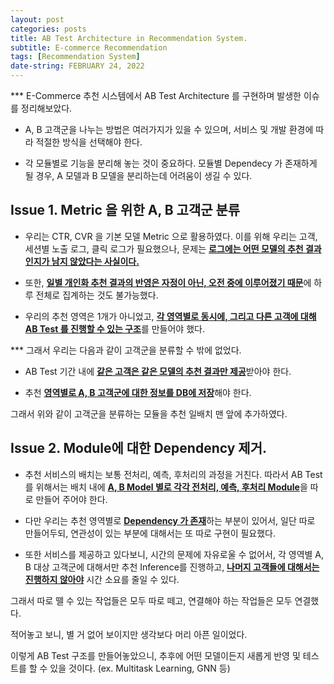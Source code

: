 ```yaml
---
layout: post
categories: posts
title: AB Test Architecture in Recommendation System.
subtitle: E-commerce Recommendation
tags: [Recommendation System]
date-string: FEBRUARY 24, 2022
---
```


*** E-Commerce 추천 시스템에서 AB Test Architecture 를 구현하며 발생한 이슈를 정리해보았다.

* A, B 고객군을 나누는 방법은 여러가지가 있을 수 있으며, 서비스 및 개발 환경에 따라 적절한 방식을 선택해야 한다.

* 각 모듈별로 기능을 분리해 놓는 것이 중요하다. 모듈별 Dependecy 가 존재하게 될 경우, A 모델과 B 모델을 분리하는데 어려움이 생길 수 있다.

## Issue 1. Metric 을 위한 A, B 고객군 분류

* 우리는 CTR, CVR 을 기본 모델 Metric 으로 활용하였다. 이를 위해 우리는 고객, 세션별 노출 로그, 클릭 로그가 필요했으나, 문제는 **<u>로그에는 어떤 모델의 추천 결과인지가 남지 않았다는 사실이다.</u>**

* 또한, <u>**일별 개인화 추천 결과의 반영은 자정이 아닌, 오전 중에 이루어졌기 때문**</u>에 하루 전체로 집계하는 것도 불가능했다.

* 우리의 추천 영역은 1개가 아니었고, <u>**각 영역별로 동시에, 그리고 다른 고객에 대해 AB Test 를 진행할 수 있는 구조**</u>를 만들어야 했다.

*** 그래서 우리는 다음과 같이 고객군을 분류할 수 밖에 없었다.

* AB Test 기간 내에 <u>**같은 고객은 같은 모델의 추천 결과만 제공**</u>받아야 한다.

* 추천 <u>**영역별로 A, B 고객군에 대한 정보를 DB에 저장**</u>해야 한다.

그래서 위와 같이 고객군을 분류하는 모듈을 추천 일배치 맨 앞에 추가하였다.

## Issue 2. Module에 대한 Dependency 제거.

* 추천 서비스의 배치는 보통 전처리, 예측, 후처리의 과정을 거친다. 따라서 AB Test 를 위해서는 배치 내에 <u>**A, B Model 별로 각각 전처리, 예측, 후처리 Module**</u>을 따로 만들어 주어야 한다.

* 다만 우리는 추천 영역별로 <u>**Dependency 가 존재**</u>하는 부분이 있어서, 일단 따로 만들어두되, 연관성이 있는 부분에 대해서는 또 따로 구현이 필요했다.

* 또한 서비스를 제공하고 있다보니, 시간의 문제에 자유로울 수 없어서, 각 영역별 A, B 대상 고객군에 대해서만 추천 Inference를 진행하고, <u>**나머지 고객들에 대해서는 진행하지 않아야**</u> 시간 소요를 줄일 수 있다.



그래서 따로 뗄 수 있는 작업들은 모두 따로 떼고, 연결해야 하는 작업들은 모두 연결했다.

적어놓고 보니, 별 거 없어 보이지만 생각보다 머리 아픈 일이었다.

이렇게 AB Test 구조를 만들어놓았으니, 추후에 어떤 모델이든지 새롭게 반영 및 테스트를 할 수 있을 것이다. (ex. Multitask Learning, GNN 등)
